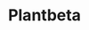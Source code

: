 ---
layout: home

title: Plantbeta
titleTemplate: Plantbeta

hero: 
  name: Plantbeta
  text: Be a Better Planter
  tagline:
  image: 
    src: /QuastucoLogo.png 
  actions:
    - theme: brand
      text: Get Started
      link: /guide/introduction.md

features:
  - icon: 🌲
    title: Plant Better Quality 
    details: No More Replants!
  - icon: 🤑
    title: Plant Faster 
    details: Make more Money!
  - icon: 😊
    title: Feel Better
    details: Less Injuries, Better Mental Health!
---